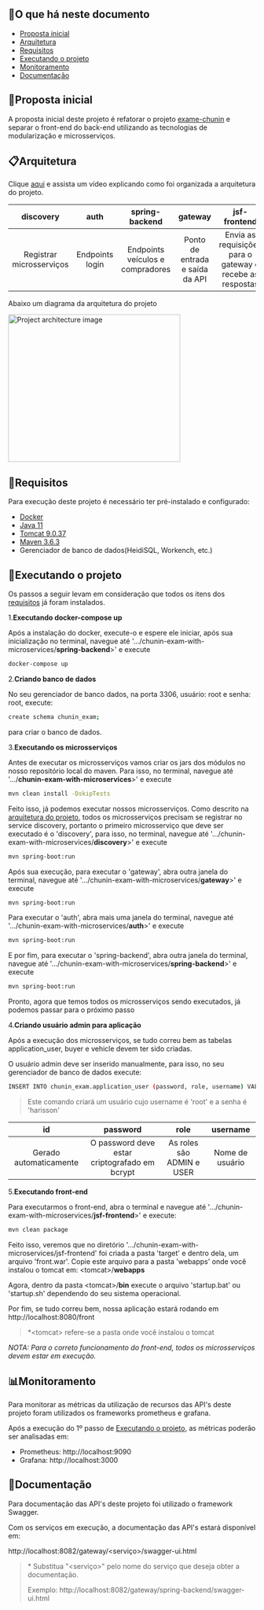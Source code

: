 ## 💬O que há neste documento
* [Proposta inicial](https://github.com/HarissonNascimento/chunin-exam-with-microservices#proposta-inicial)
* [Arquitetura](https://github.com/HarissonNascimento/chunin-exam-with-microservices#arquitetura)
* [Requisitos](https://github.com/HarissonNascimento/chunin-exam-with-microservices#requisitos)
* [Executando o projeto](https://github.com/HarissonNascimento/chunin-exam-with-microservices#executando-o-projeto)
* [Monitoramento](https://github.com/HarissonNascimento/chunin-exam-with-microservices#monitoramento)
* [Documentação](https://github.com/HarissonNascimento/chunin-exam-with-microservices#documentação)

## 📖Proposta inicial
A proposta inicial deste projeto é refatorar o projeto [exame-chunin](https://github.com/HarissonNascimento/exame-chunin)
 e separar o front-end do back-end utilizando as tecnologias de modularização e microsserviços.
 
## 📋Arquitetura
Clique [aqui](https://youtu.be/O7oIAppBWsM) e assista um vídeo explicando como foi organizada a arquitetura do projeto.

|        discovery        	|      auth      	|          spring-backend         	|             gateway             	|                        jsf-frontend                       	|
|:-----------------------:	|:--------------:	|:-------------------------------:	|:-------------------------------:	|:---------------------------------------------------------:	|
| Registrar microsserviços 	| Endpoints login 	| Endpoints veículos e compradores 	| Ponto de entrada e saída da API 	| Envia as requisições para o gateway e recebe as respostas 	|

Abaixo um diagrama da arquitetura do projeto

<img src="https://user-images.githubusercontent.com/61818941/95804088-21889300-0cd8-11eb-845a-95b247f6e8fb.jpg" height="300" width="350" alt="Project architecture image">

## 📑Requisitos
Para execução deste projeto é necessário ter pré-instalado e configurado:
- [Docker](https://docs.docker.com/get-docker/)
- [Java 11](https://www.oracle.com/java/technologies/javase-jdk11-downloads.html)
- [Tomcat 9.0.37](https://archive.apache.org/dist/tomcat/tomcat-9/v9.0.37/bin/)
- [Maven 3.6.3](https://archive.apache.org/dist/maven/maven-3/3.6.3/binaries/)
- Gerenciador de banco de dados(HeidiSQL, Workench, etc.)

## 🚀Executando o projeto
Os passos a seguir levam em consideração que todos os itens dos [requisitos](https://github.com/HarissonNascimento/chunin-exam-with-microservices#requisitos)
já foram instalados.

1.**Executando docker-compose up**

Após a instalação do docker, execute-o e espere ele iniciar, após sua inicialização no terminal, navegue até '.../chunin-exam-with-microservices/**spring-backend**>' e execute

```sh
docker-compose up
```

2.**Criando banco de dados**

No seu gerenciador de banco dados, na porta 3306, usuário: root e senha: root, execute: 

```sh
create schema chunin_exam;
```

para criar o banco de dados.

3.**Executando os microsserviços**

Antes de executar os microsserviços vamos criar os jars dos módulos no nosso repositório local do maven.
Para isso, no terminal, navegue até '.../**chunin-exam-with-microservices**>' e execute
```sh
mvn clean install -DskipTests
```
Feito isso, já podemos executar nossos microsserviços. Como descrito na [arquitetura do projeto](https://github.com/HarissonNascimento/chunin-exam-with-microservices#arquitetura), todos os microsserviços precisam se registrar no service discovery, portanto
o primeiro microsserviço que deve ser executado é o 'discovery', para isso, no terminal, navegue até  '.../chunin-exam-with-microservices/**discovery**>' e execute
```sh
mvn spring-boot:run
```
Após sua execução, para executar o 'gateway', abra outra janela do terminal, navegue até '.../chunin-exam-with-microservices/**gateway**>' e execute
```sh
mvn spring-boot:run
```
Para executar o 'auth', abra mais uma janela do terminal, navegue até '.../chunin-exam-with-microservices/**auth**>' e execute
```sh
mvn spring-boot:run
```
E por fim, para executar o 'spring-backend', abra outra janela do terminal, navegue até '.../chunin-exam-with-microservices/**spring-backend**>' e execute
```sh
mvn spring-boot:run
```

Pronto, agora que temos todos os microsserviços sendo executados, já podemos passar para o próximo passo


4.**Criando usuário admin para aplicação**

Após a execução dos microsserviços, se tudo correu bem as tabelas application_user, buyer e vehicle devem ter sido criadas.

O usuário admin deve ser inserido manualmente, para isso, no seu gerenciador de banco de dados execute:

```sh
INSERT INTO chunin_exam.application_user (password, role, username) VALUES ('$2a$10$L8LU9vI.48.kxxmbKRYAMeK/iITE3jRAxOJlf63Uwv7QeQSPkICya', 'ADMIN', 'root');
```

>Este comando criará um usuário cujo username é 'root' e a senha é 'harisson'

|           id           	|                    password                   	|            role           	|     username    	|
|:----------------------:	|:---------------------------------------------:	|:-------------------------:	|:---------------:	|
| Gerado automaticamente 	| O password deve estar criptografado em bcrypt 	| As roles são ADMIN e USER 	| Nome de usuário 	|

5.**Executando front-end**

Para executarmos o front-end, abra o terminal e navegue até '.../chunin-exam-with-microservices/**jsf-frontend**>' e execute:

```sh
mvn clean package
```

Feito isso, veremos que no diretório '.../chunin-exam-with-microservices/jsf-frontend' foi criada a pasta 'target' e dentro dela, um arquivo 'front.war'.
Copie este arquivo para a pasta 'webapps' onde você instalou o tomcat em: \<tomcat\>/**webapps**

Agora, dentro da pasta \<tomcat\>/**bin** execute o arquivo 'startup.bat' ou 'startup.sh' dependendo do seu sistema operacional.

Por fim, se tudo correu bem, nossa aplicação estará rodando em http://localhost:8080/front

> \*\<tomcat\> refere-se a pasta onde você instalou o tomcat

_NOTA: Para o correto funcionamento do front-end, todos os microsserviços devem estar em execução._

## 📊Monitoramento
Para monitorar as métricas da utilização de recursos das API's deste projeto foram utilizados os frameworks prometheus e grafana.

Após a execução do 1º passo de [Executando o projeto](https://github.com/HarissonNascimento/chunin-exam-with-microservices#executando-o-projeto), as métricas poderão ser analisadas em:

- Prometheus: http://localhost:9090
- Grafana: http://localhost:3000

## 📝Documentação
Para documentação das API's deste projeto foi utilizado o framework Swagger.

Com os serviços em execução, a documentação das API's estará disponível em:

http://localhost:8082/gateway/<serviço>/swagger-ui.html

>\* Substitua "\<serviço\>" pelo nome do serviço que deseja obter a documentação. 
>
>Exemplo: http://localhost:8082/gateway/spring-backend/swagger-ui.html

